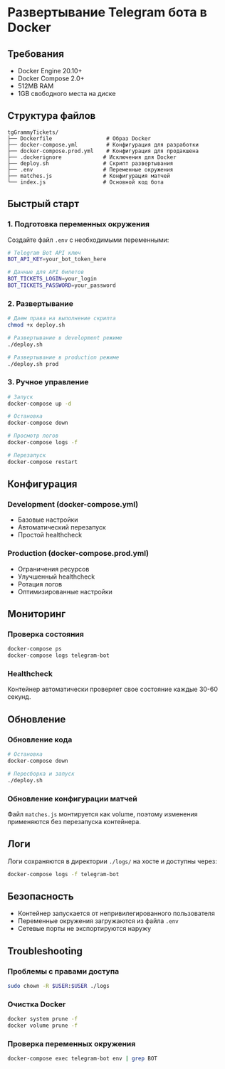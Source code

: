 # Развертывание Telegram бота в Docker

## Требования

- Docker Engine 20.10+
- Docker Compose 2.0+
- 512MB RAM
- 1GB свободного места на диске

## Структура файлов

```
tgGrammyTickets/
├── Dockerfile                 # Образ Docker
├── docker-compose.yml         # Конфигурация для разработки
├── docker-compose.prod.yml    # Конфигурация для продакшена
├── .dockerignore             # Исключения для Docker
├── deploy.sh                 # Скрипт развертывания
├── .env                      # Переменные окружения
├── matches.js                # Конфигурация матчей
└── index.js                  # Основной код бота
```

## Быстрый старт

### 1. Подготовка переменных окружения

Создайте файл `.env` с необходимыми переменными:

```bash
# Telegram Bot API ключ
BOT_API_KEY=your_bot_token_here

# Данные для API билетов
BOT_TICKETS_LOGIN=your_login
BOT_TICKETS_PASSWORD=your_password
```

### 2. Развертывание

```bash
# Даем права на выполнение скрипта
chmod +x deploy.sh

# Развертывание в development режиме
./deploy.sh

# Развертывание в production режиме
./deploy.sh prod
```

### 3. Ручное управление

```bash
# Запуск
docker-compose up -d

# Остановка
docker-compose down

# Просмотр логов
docker-compose logs -f

# Перезапуск
docker-compose restart
```

## Конфигурация

### Development (docker-compose.yml)

- Базовые настройки
- Автоматический перезапуск
- Простой healthcheck

### Production (docker-compose.prod.yml)

- Ограничения ресурсов
- Улучшенный healthcheck
- Ротация логов
- Оптимизированные настройки

## Мониторинг

### Проверка состояния

```bash
docker-compose ps
docker-compose logs telegram-bot
```

### Healthcheck

Контейнер автоматически проверяет свое состояние каждые 30-60 секунд.

## Обновление

### Обновление кода

```bash
# Остановка
docker-compose down

# Пересборка и запуск
./deploy.sh
```

### Обновление конфигурации матчей

Файл `matches.js` монтируется как volume, поэтому изменения применяются без перезапуска контейнера.

## Логи

Логи сохраняются в директории `./logs/` на хосте и доступны через:

```bash
docker-compose logs -f telegram-bot
```

## Безопасность

- Контейнер запускается от непривилегированного пользователя
- Переменные окружения загружаются из файла `.env`
- Сетевые порты не экспортируются наружу

## Troubleshooting

### Проблемы с правами доступа

```bash
sudo chown -R $USER:$USER ./logs
```

### Очистка Docker

```bash
docker system prune -f
docker volume prune -f
```

### Проверка переменных окружения

```bash
docker-compose exec telegram-bot env | grep BOT
```
